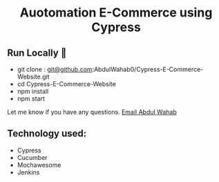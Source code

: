 
<h1 align="center">Auotomation E-Commerce using Cypress  </h1>



## Run Locally 🚀

- git clone : git@github.com:AbdulWahab0/Cypress-E-Commerce-Website.git
- cd Cypress-E-Commerce-Website
- npm install
- npm start

Let me know if you have any questions. [Email Abdul Wahab ](mailto:wahab3060h@gmail.com)

## Technology used:

 - Cypress 
 - Cucumber
 - Mochawesome
 - Jenkins

